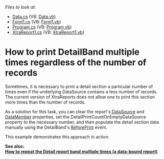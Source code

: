 <!-- default file list -->
*Files to look at*:

* [Data.cs](./CS/WindowsFormsApplication1/Data.cs) (VB: [Data.vb](./VB/WindowsFormsApplication1/Data.vb))
* [Form1.cs](./CS/WindowsFormsApplication1/Form1.cs) (VB: [Form1.vb](./VB/WindowsFormsApplication1/Form1.vb))
* [Program.cs](./CS/WindowsFormsApplication1/Program.cs) (VB: [Program.vb](./VB/WindowsFormsApplication1/Program.vb))
* [XtraReport1.cs](./CS/WindowsFormsApplication1/XtraReport1.cs) (VB: [XtraReport1.vb](./VB/WindowsFormsApplication1/XtraReport1.vb))
<!-- default file list end -->
# How to print DetailBand multiple times regardless of the number of records


<p>Sometimes, it is necessary to print a detail section a particular number of times even if the underlying DataSource contains a less number of records. The current version of XtraReports does not allow one to print this section more times than the number of records.</p>
<p>As a solution for this task, you can clear the report's <a href="http://documentation.devexpress.com/#XtraReports/DevExpressXtraReportsUIXtraReportBase_DataSourcetopic"><u>DataSource</u></a> and <a href="http://documentation.devexpress.com/#XtraReports/DevExpressXtraReportsUIXtraReportBase_DataMembertopic"><u>DataMember</u></a> properties, set the DetailPrintCountOnEmptyDataSource property to the necessary number, and then populate the detail section data manually using the DetailBand's <a href="http://documentation.devexpress.com/#XtraReports/DevExpressXtraReportsUIXRControl_BeforePrinttopic"><u>BeforePrint</u></a> event.</p>
<p>This example demonstrates this approach in action.</p>
<p><strong>See also:<br><a href="https://www.devexpress.com/Support/Center/p/T210911">How to repeat the Detail report band multiple times (a data-bound report)</a></strong></p>

<br/>


